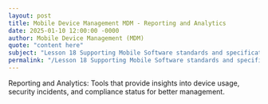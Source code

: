 ```yaml
---
layout: post
title: Mobile Device Management MDM - Reporting and Analytics
date: 2025-01-10 12:00:00 -0000
author: Mobile Device Management (MDM)
quote: "content here"
subject: "Lesson 18 Supporting Mobile Software standards and specifications"
permalink: "/Lesson 18 Supporting Mobile Software standards and specifications/Mobile Device Management (MDM)/Mobile Device Management MDM - Reporting and Analytics"
---
```


Reporting and Analytics: Tools that provide insights into device usage, security incidents, and compliance status for better management.

